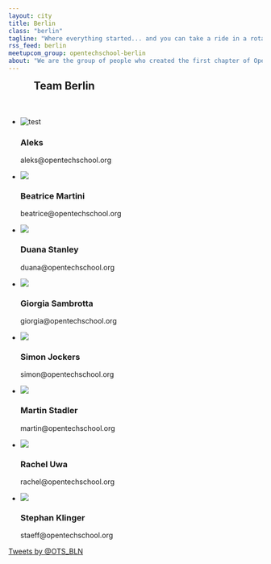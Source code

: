 ```yaml
---
layout: city
title: Berlin
class: "berlin"
tagline: "Where everything started... and you can take a ride in a rotating TV tower"
rss_feed: berlin
meetupcom_group: opentechschool-berlin
about: "We are the group of people who created the first chapter of OpenTechSchool and want you to start one in your own city! The venue that supported us from the very beginning and where we host our events is the fantastic coworking space, <a href='http://co-up.de/'>co.up</a>. This is also where we hold our bi-weekly breakfast meeting – the best way to meet us and talk about new ideas and projects!"
---
```



<h2 style="margin: 0 0 50px 50px;">Team Berlin</h2>


<ul class="float_list float_list_4 team_list">

  <li class="member">
    <img src="/images/team/aleks.jpg" alt="test" title="test">
    <h3>Aleks</h3>
    <p>aleks@opentechschool.org</p>
  </li>

  <li class="member">
    <img src="/images/team/beatrice.jpg">
    <h3>Beatrice Martini</h3>
    <p>beatrice@opentechschool.org</p>
  </li>


  <li class="member">
    <img src="/images/team/duana.jpg">
    <h3>Duana Stanley</h3>
    <p>duana@opentechschool.org</p>
  </li>


  <li class="member">
    <img src="/images/team/giorgia.jpg">
    <h3>Giorgia Sambrotta</h3>
    <p>giorgia@opentechschool.org</p>
  </li>


  <li class="member">
    <img src="/images/team/simon.jpg">
    <h3>Simon Jockers</h3>
    <p>simon@opentechschool.org</p>
  </li>



  <li class="member">
    <img src="/images/team/martin.jpg">
    <h3>Martin Stadler</h3>
    <p>martin@opentechschool.org</p>
  </li>


  <li class="member">
    <img src="/images/team/rachel.jpg">
    <h3>Rachel Uwa</h3>
    <p>rachel@opentechschool.org</p>
  </li>


  <li class="member">
    <img src="/images/team/stephan.jpg">
    <h3>Stephan Klinger</h3>
    <p>staeff@opentechschool.org</p>
  </li>

</ul>

<div style="display: block; margin: 15px auto; width:522px">
  <a class="twitter-timeline" href="https://twitter.com/OTS_BLN" data-widget-id="276335676528672768">Tweets by @OTS_BLN</a>
  <script>!function(d,s,id){var js,fjs=d.getElementsByTagName(s)[0];if(!d.getElementById(id)){js=d.createElement(s);js.id=id;js.src="//platform.twitter.com/widgets.js";fjs.parentNode.insertBefore(js,fjs);}}(document,"script","twitter-wjs");</script>
</div>
